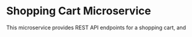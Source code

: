 # Shopping Cart Microservice
This microservice provides REST API endpoints for a shopping cart, and 
